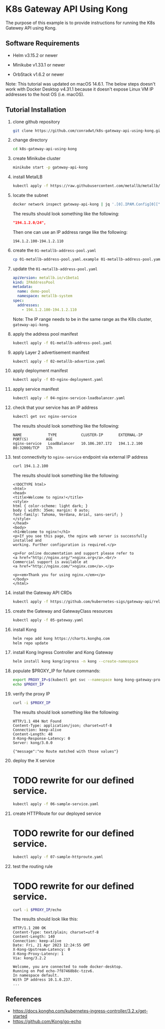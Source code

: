 # K8s Gateway API Using Kong

The purpose of this example is to provide instructions for running the K8s Gatewey API using Kong.

## Software Requirements

- Helm v3.15.2 or newer

- Minikube v1.33.1 or newer

- OrbStack v1.6.2 or newer

Note: This tutorial was updated on macOS 14.6.1. The below steps doesn't work with Docker Desktop v4.31.1
because it doesn't expose Linux VM IP addresses to the host OS (i.e. macOS).

## Tutorial Installation

1.  clone github repository

    ```zsh
    git clone https://github.com/conradwt/k8s-gateway-api-using-kong.git
    ```

2.  change directory

    ```zsh
    cd k8s-gateway-api-using-kong
    ```

3.  create Minikube cluster

    ```zsh
    minikube start -p gateway-api-kong
    ```

4.  install MetalLB

    ```zsh
    kubectl apply -f https://raw.githubusercontent.com/metallb/metallb/v0.14.8/config/manifests/metallb-native.yaml
    ```

5.  locate the subnet

    ```zsh
    docker network inspect gateway-api-kong | jq '.[0].IPAM.Config[0]["Subnet"]'
    ```

    The results should look something like the following:

    ```json
    "194.1.2.0/24",
    ```

    Then one can use an IP address range like the following:

    ```
    194.1.2.100-194.1.2.110
    ```

6.  create the `01-metallb-address-pool.yaml`

    ```zsh
    cp 01-metallb-address-pool.yaml.example 01-metallb-address-pool.yaml
    ```

7.  update the `01-metallb-address-pool.yaml`

    ```yaml
    apiVersion: metallb.io/v1beta1
    kind: IPAddressPool
    metadata:
      name: demo-pool
      namespace: metallb-system
    spec:
      addresses:
        - 194.1.2.100-194.1.2.110
    ```

    Note: The IP range needs to be in the same range as the K8s cluster, `gateway-api-kong`.

8.  apply the address pool manifest

    ```zsh
    kubectl apply -f 01-metallb-address-pool.yaml
    ```

9.  apply Layer 2 advertisement manifest

    ```zsh
    kubectl apply -f 02-metallb-advertise.yaml
    ```

10. apply deployment manifest

    ```zsh
    kubectl apply -f 03-nginx-deployment.yaml
    ```

11. apply service manifest

    ```zsh
    kubectl apply -f 04-nginx-service-loadbalancer.yaml
    ```

12. check that your service has an IP address

    ```zsh
    kubectl get svc nginx-service
    ```

    The results should look something like the following:

    ```text
    NAME            TYPE           CLUSTER-IP       EXTERNAL-IP      PORT(S)        AGE
    nginx-service   LoadBalancer   10.106.207.172   194.1.2.100   80:32000/TCP   17h
    ```

13. test connectivity to `nginx-service` endpoint via external IP address

    ```zsh
    curl 194.1.2.100
    ```

    The results should look something like the following:

    ```text
    <!DOCTYPE html>
    <html>
    <head>
    <title>Welcome to nginx!</title>
    <style>
    html { color-scheme: light dark; }
    body { width: 35em; margin: 0 auto;
    font-family: Tahoma, Verdana, Arial, sans-serif; }
    </style>
    </head>
    <body>
    <h1>Welcome to nginx!</h1>
    <p>If you see this page, the nginx web server is successfully installed and
    working. Further configuration is required.</p>

    <p>For online documentation and support please refer to
    <a href="http://nginx.org/">nginx.org</a>.<br/>
    Commercial support is available at
    <a href="http://nginx.com/">nginx.com</a>.</p>

    <p><em>Thank you for using nginx.</em></p>
    </body>
    </html>
    ```

14. install the Gateway API CRDs

    ```zsh
    kubectl apply -f https://github.com/kubernetes-sigs/gateway-api/releases/download/v1.1.0/standard-install.yaml
    ```

15. create the Gateway and GatewayClass resources

    ```zsh
    kubectl apply -f 05-gateway.yaml
    ```

16. install Kong

    ```zsh
    helm repo add kong https://charts.konghq.com
    helm repo update
    ```

17. install Kong Ingress Controller and Kong Gateway

    ```zsh
    helm install kong kong/ingress -n kong --create-namespace
    ```

18. populate $PROXY_IP for future commands:

    ```zsh
    export PROXY_IP=$(kubectl get svc --namespace kong kong-gateway-proxy -o jsonpath='{.status.loadBalancer.ingress[0].ip}')
    echo $PROXY_IP
    ```

19. verify the proxy IP

    ```zsh
    curl -i $PROXY_IP
    ```

    The results should look something like the following:

    ```text
    HTTP/1.1 404 Not Found
    Content-Type: application/json; charset=utf-8
    Connection: keep-alive
    Content-Length: 48
    X-Kong-Response-Latency: 0
    Server: kong/3.0.0

    {"message":"no Route matched with those values"}
    ```

20. deploy the X service

    # TODO rewrite for our defined service.

    ```zsh
    kubectl apply -f 06-sample-service.yaml
    ```

21. create HTTPRoute for our deployed service

    # TODO rewrite for our defined service.

    ```zsh
    kubectl apply -f 07-sample-httproute.yaml
    ```

22. test the routing rule

    # TODO rewrite for our defined service.

    ```zsh
    curl -i $PROXY_IP/echo
    ```

    The results should look like this:

    ```text
    HTTP/1.1 200 OK
    Content-Type: text/plain; charset=utf-8
    Content-Length: 140
    Connection: keep-alive
    Date: Fri, 21 Apr 2023 12:24:55 GMT
    X-Kong-Upstream-Latency: 0
    X-Kong-Proxy-Latency: 1
    Via: kong/3.2.2

    Welcome, you are connected to node docker-desktop.
    Running on Pod echo-7f87468b8c-tzzv6.
    In namespace default.
    With IP address 10.1.0.237.
    ...
    ```

## References

- https://docs.konghq.com/kubernetes-ingress-controller/3.2.x/get-started
- https://github.com/Kong/go-echo
